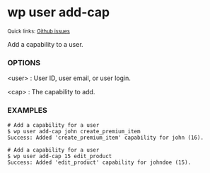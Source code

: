 # wp user add-cap

<small>Quick links: <a href="https://github.com/issues?q=is%3Aopen+label%3Acommand%3Auser-add-cap+sort%3Aupdated-desc+org%3Awp-cli">Github issues</a></small>

Add a capability to a user.

### OPTIONS

&lt;user&gt;
: User ID, user email, or user login.

&lt;cap&gt;
: The capability to add.

### EXAMPLES

    # Add a capability for a user
    $ wp user add-cap john create_premium_item
    Success: Added 'create_premium_item' capability for john (16).

    # Add a capability for a user
    $ wp user add-cap 15 edit_product
    Success: Added 'edit_product' capability for johndoe (15).


